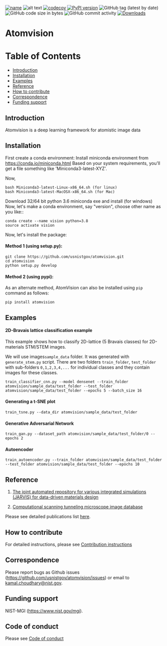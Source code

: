 
[![name](https://colab.research.google.com/assets/colab-badge.svg)](https://colab.research.google.com/github/knc6/jarvis-tools-notebooks/blob/master/jarvis-tools-notebooks/AtomVisionExample.ipynb)
![alt text](https://github.com/usnistgov/atomvision/actions/workflows/main.yml/badge.svg)
[![codecov](https://codecov.io/gh/usnistgov/atomvision/branch/master/graph/badge.svg?token=S5X4OYC80V)](https://codecov.io/gh/usnistgov/atomvision)
[![PyPI version](https://badge.fury.io/py/atomvision.svg)](https://badge.fury.io/py/atomvision)
![GitHub tag (latest by date)](https://img.shields.io/github/v/tag/usnistgov/atomvision)
![GitHub code size in bytes](https://img.shields.io/github/languages/code-size/usnistgov/atomvision)
![GitHub commit activity](https://img.shields.io/github/commit-activity/y/usnistgov/atomvision)
[![Downloads](https://pepy.tech/badge/atomvision)](https://pepy.tech/project/atomvision)
# Atomvision


# Table of Contents
* [Introduction](#intro)
* [Installation](#install)
* [Examples](#example)
* [Reference](#reference)
* [How to contribute](#contrib)
* [Correspondence](#corres)
* [Funding support](#fund)


<a name="intro"></a>
Introduction
-------------------------
Atomvision is a deep learning framework for atomistic image data


<a name="install"></a>
Installation
-------------------------
First create a conda environment:
Install miniconda environment from https://conda.io/miniconda.html
Based on your system requirements, you'll get a file something like 'Miniconda3-latest-XYZ'.

Now,

```
bash Miniconda3-latest-Linux-x86_64.sh (for linux)
bash Miniconda3-latest-MacOSX-x86_64.sh (for Mac)
```
Download 32/64 bit python 3.6 miniconda exe and install (for windows)
Now, let's make a conda environment, say "version", choose other name as you like::
```
conda create --name vision python=3.8
source activate vision
```

Now, let's install the package:

#### Method 1 (using setup.py):

```
git clone https://github.com/usnistgov/atomvision.git
cd atomvision
python setup.py develop
```

#### Method 2 (using pypi):

As an alternate method, AtomVision can also be installed using `pip` command as follows:
```
pip install atomvision
```

<a name="example"></a>
Examples
---------

#### 2D-Bravais lattice classification example
This example shows how to classify 2D-lattice (5 Bravais classes) for 2D-materials STM/STEM images.

We will use images``sample_data`` folder. It was generated with ``generate_stem.py`` script. There are  two folders ``train_folder``, ``test_folder`` with sub-folders ``0,1,2,3,4,...`` for individual classes and they contain images for these classes.

```
train_classifier_cnn.py --model densenet --train_folder atomvision/sample_data/test_folder --test_folder atomvision/sample_data/test_folder --epochs 5 --batch_size 16
```


#### Generating a t-SNE  plot

```
train_tsne.py --data_dir atomvision/sample_data/test_folder
```

#### Generative Adversarial Network

```
train_gan.py --dataset_path atomvision/sample_data/test_folder/0 --epochs 2
```

#### Autoencoder

```
train_autoencoder.py --train_folder atomvision/sample_data/test_folder --test_folder atomvision/sample_data/test_folder --epochs 10
```


<a name="reference"></a>
Reference
---------

1) [The joint automated repository for various integrated simulations (JARVIS) for data-driven materials design](https://www.nature.com/articles/s41524-020-00440-1)

2) [Computational scanning tunneling microscope image database](https://www.nature.com/articles/s41597-021-00824-y)

Please see detailed publications list [here](https://jarvis-tools.readthedocs.io/en/master/publications.html).

<a name="contrib"></a>
How to contribute
-----------------

For detailed instructions, please see [Contribution instructions](https://github.com/usnistgov/jarvis/blob/master/Contribution.rst)

<a name="corres"></a>
Correspondence
--------------------

Please report bugs as Github issues (https://github.com/usnistgov/atomvision/issues) or email to kamal.choudhary@nist.gov.

<a name="fund"></a>
Funding support
--------------------

NIST-MGI (https://www.nist.gov/mgi).

Code of conduct
--------------------

Please see [Code of conduct](https://github.com/usnistgov/jarvis/blob/master/CODE_OF_CONDUCT.md)

